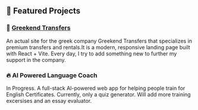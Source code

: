 ## 🚀 Featured Projects


### 🚗 [Greekend Transfers](https://www.greekendtransfers.com/)
An actual site for the greek company Greekend Transfers that specializes in premium transfers 
and rentals.It is a modern, responsive landing page built with React + Vite. Every day, I try 
to add something new to further my support in the company.

### 🔥 AI Powered Language Coach
In Progress. A full-stack AI-powered web app for helping people train for English Certificates.
Currently, only a quiz generator. Will add more training excersises and an essay evaluator.
